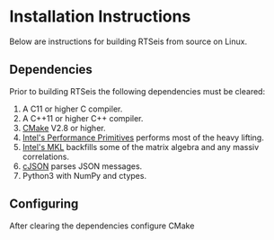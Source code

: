 # Installation Instructions

Below are instructions for building RTSeis from source on Linux.

## Dependencies

Prior to building RTSeis the following dependencies must be cleared:

   1. A C11 or higher C compiler.
   2. A C++11 or higher C++ compiler.
   3. [CMake](https://cmake.org/) V2.8 or higher.
   4. [Intel's Performance Primitives](https://software.intel.com/en-us/intel-ipp) performs most of the heavy lifting.
   5. [Intel's MKL](https://software.intel.com/en-us/mkl) backfills some of the matrix algebra and any massiv correlations.
   6. [cJSON](https://github.com/DaveGamble/cJSON) parses JSON messages.
   7. Python3 with NumPy and ctypes.

## Configuring

After clearing the dependencies configure CMake

